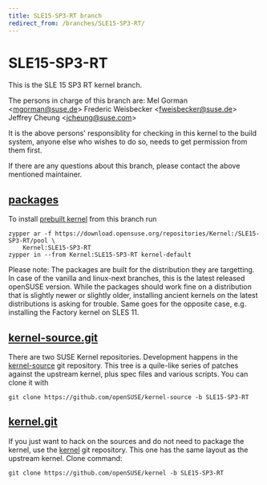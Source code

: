 ```yaml
---
title: SLE15-SP3-RT branch
redirect_from: /branches/SLE15-SP3-RT/
---
```

# SLE15-SP3-RT
This is the SLE 15 SP3 RT kernel branch.

The persons in charge of this branch are:
Mel Gorman <[mgorman@suse.de](mailto:mgorman@suse.de?subject=SLE15-SP3-RT%20branch)>
Frederic Weisbecker <[fweisbecker@suse.de](mailto:fweisbecker@suse.de?subject=SLE15-SP3-RT%20branch)>
Jeffrey Cheung <[jcheung@suse.com](mailto:jcheung@suse.com?subject=SLE15-SP3-RT%20branch)>

It is the above persons' responsiblity for checking in this kernel to
the build system, anyone else who wishes to do so, needs to get
permission from them first.

If there are any questions about this branch, please contact the above
mentioned maintainer.


## [packages](https://download.opensuse.org/repositories/Kernel:/SLE15-SP3-RT)
To install
[prebuilt kernel](https://download.opensuse.org/repositories/Kernel:/SLE15-SP3-RT)
from this branch run

```
zypper ar -f https://download.opensuse.org/repositories/Kernel:/SLE15-SP3-RT/pool \
    Kernel:SLE15-SP3-RT
zypper in --from Kernel:SLE15-SP3-RT kernel-default
```

Please note: The packages are built for the distribution they are
targetting. In case of the vanilla and linux-next branches, this is the
latest released openSUSE version. While the packages should work
fine on a distribution that is slightly newer or slightly older,
installing ancient kernels on the latest distributions is asking for
trouble. Same goes for the opposite case, e.g. installing the Factory
kernel on SLES 11.

## [kernel-source.git](https://github.com/openSUSE/kernel-source/tree/SLE15-SP3-RT)
There are two SUSE Kernel repositories. Development happens in the
[kernel-source](https://github.com/openSUSE/kernel-source/tree/SLE15-SP3-RT)
git repository. This tree is a quile-like series of patches against the
upstream kernel, plus spec files and various scripts. You can clone it
with

```
git clone https://github.com/openSUSE/kernel-source -b SLE15-SP3-RT
```

## [kernel.git](https://github.com/openSUSE/kernel/tree/SLE15-SP3-RT)
If you just want to hack on the sources and do not need to package the
kernel, use the [kernel](https://github.com/openSUSE/kernel/tree/SLE15-SP3-RT)
git repository. This one has the same layout as the upstream kernel. Clone
command:

```
git clone https://github.com/openSUSE/kernel -b SLE15-SP3-RT
```


